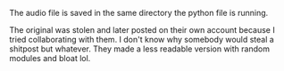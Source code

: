 The audio file is saved in the same directory the python file is running.

The original was stolen and later posted on their own account because I tried collaborating with them. I don't know why somebody would steal a shitpost but whatever. They made a less readable version with random modules and bloat lol.
